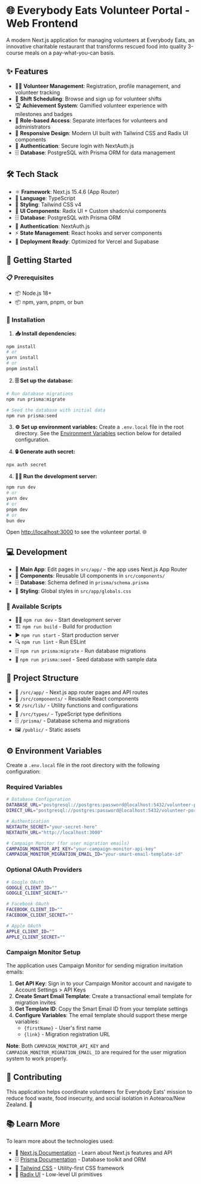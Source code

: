 # 🌐 Everybody Eats Volunteer Portal - Web Frontend

A modern Next.js application for managing volunteers at Everybody Eats, an innovative charitable restaurant that transforms rescued food into quality 3-course meals on a pay-what-you-can basis.

## ✨ Features

- 🙋‍♀️ **Volunteer Management**: Registration, profile management, and volunteer tracking
- 📅 **Shift Scheduling**: Browse and sign up for volunteer shifts
- 🏆 **Achievement System**: Gamified volunteer experience with milestones and badges
- 👥 **Role-based Access**: Separate interfaces for volunteers and administrators
- 🎨 **Responsive Design**: Modern UI built with Tailwind CSS and Radix UI components
- 🔐 **Authentication**: Secure login with NextAuth.js
- 🗄️ **Database**: PostgreSQL with Prisma ORM for data management

## 🛠️ Tech Stack

- ⚛️ **Framework**: Next.js 15.4.6 (App Router)
- 📝 **Language**: TypeScript
- 🎨 **Styling**: Tailwind CSS v4
- 🧩 **UI Components**: Radix UI + Custom shadcn/ui components
- 🗄️ **Database**: PostgreSQL with Prisma ORM
- 🔐 **Authentication**: NextAuth.js
- ⚡ **State Management**: React hooks and server components
- 🚀 **Deployment Ready**: Optimized for Vercel and Supabase

## 🚀 Getting Started

### 📋 Prerequisites

- 📦 Node.js 18+
- 📦 npm, yarn, pnpm, or bun

### 🔧 Installation

1. **📥 Install dependencies:**

```bash
npm install
# or
yarn install
# or
pnpm install
```

2. **🗄️ Set up the database:**

```bash
# Run database migrations
npm run prisma:migrate

# Seed the database with initial data
npm run prisma:seed
```

3. **⚙️ Set up environment variables:**
   Create a `.env.local` file in the root directory. See the [Environment Variables](#-environment-variables) section below for detailed configuration.

4. **🔒 Generate auth secret:**

```bash
npx auth secret
```

4. **🏃‍♂️ Run the development server:**

```bash
npm run dev
# or
yarn dev
# or
pnpm dev
# or
bun dev
```

Open [http://localhost:3000](http://localhost:3000) to see the volunteer portal. 🌐

## 💻 Development

- 📱 **Main App**: Edit pages in `src/app/` - the app uses Next.js App Router
- 🧩 **Components**: Reusable UI components in `src/components/`
- 🗄️ **Database**: Schema defined in `prisma/schema.prisma`
- 🎨 **Styling**: Global styles in `src/app/globals.css`

### 📜 Available Scripts

- 🏃‍♂️ `npm run dev` - Start development server
- 🏗️ `npm run build` - Build for production
- ▶️ `npm run start` - Start production server
- 🔍 `npm run lint` - Run ESLint
- 🗄️ `npm run prisma:migrate` - Run database migrations
- 🌱 `npm run prisma:seed` - Seed database with sample data

## 📁 Project Structure

- 📱 `/src/app/` - Next.js app router pages and API routes
- 🧩 `/src/components/` - Reusable React components
- 🛠️ `/src/lib/` - Utility functions and configurations
- 📝 `/src/types/` - TypeScript type definitions
- 🗄️ `/prisma/` - Database schema and migrations
- 🖼️ `/public/` - Static assets

## ⚙️ Environment Variables

Create a `.env.local` file in the root directory with the following configuration:

### Required Variables

```bash
# Database Configuration
DATABASE_URL="postgresql://postgres:password@localhost:5432/volunteer-portal"
DIRECT_URL="postgresql://postgres:password@localhost:5432/volunteer-portal"

# Authentication
NEXTAUTH_SECRET="your-secret-here"
NEXTAUTH_URL="http://localhost:3000"

# Campaign Monitor (for user migration emails)
CAMPAIGN_MONITOR_API_KEY="your-campaign-monitor-api-key"
CAMPAIGN_MONITOR_MIGRATION_EMAIL_ID="your-smart-email-template-id"
```

### Optional OAuth Providers

```bash
# Google OAuth
GOOGLE_CLIENT_ID=""
GOOGLE_CLIENT_SECRET=""

# Facebook OAuth
FACEBOOK_CLIENT_ID=""
FACEBOOK_CLIENT_SECRET=""

# Apple OAuth
APPLE_CLIENT_ID=""
APPLE_CLIENT_SECRET=""
```

### Campaign Monitor Setup

The application uses Campaign Monitor for sending migration invitation emails:

1. **Get API Key**: Sign in to your Campaign Monitor account and navigate to Account Settings > API Keys
2. **Create Smart Email Template**: Create a transactional email template for migration invites
3. **Get Template ID**: Copy the Smart Email ID from your template settings
4. **Configure Variables**: The email template should support these merge variables:
   - `{firstName}` - User's first name
   - `{link}` - Migration registration URL

**Note**: Both `CAMPAIGN_MONITOR_API_KEY` and `CAMPAIGN_MONITOR_MIGRATION_EMAIL_ID` are required for the user migration system to work properly.

## 🤝 Contributing

This application helps coordinate volunteers for Everybody Eats' mission to reduce food waste, food insecurity, and social isolation in Aotearoa/New Zealand. 🌱

## 📚 Learn More

To learn more about the technologies used:

- 📖 [Next.js Documentation](https://nextjs.org/docs) - Learn about Next.js features and API
- 🗄️ [Prisma Documentation](https://www.prisma.io/docs) - Database toolkit and ORM
- 🎨 [Tailwind CSS](https://tailwindcss.com/docs) - Utility-first CSS framework
- 🧩 [Radix UI](https://www.radix-ui.com/) - Low-level UI primitives
